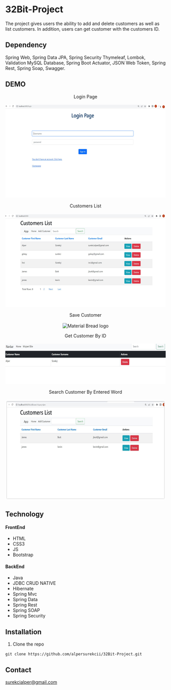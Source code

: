 # 32Bit-Project 
The project gives users the ability to add and delete  customers as well as list customers. 
In addition, users can  get customer with the customers ID. 

## Dependency
Spring Web, Spring Data JPA, Spring Security 
Thymeleaf, Lombok, Validation
MySQL Database, Spring Boot Actuator, JSON Web Token,
Spring Rest, Spring Soap, Swagger.

## DEMO
 
<p align="center">
    Login Page </br> </br>
    <img src="https://github.com/alpersurekcii/32Bit-Project/blob/main/images/Untitled2.png" alt="Material Bread logo">
</p>

<p align="center">
    Customers List </br> </br>
    <img src="https://github.com/alpersurekcii/32Bit-Project/blob/main/images/Untitled.png" alt="Material Bread logo">
</p>

<p align="center">
    Save Customer </br> </br>
    <img src="https://github.com/alpersurekcii/32Bit-Project/blob/main/images/save.png" alt="Material Bread logo">
</p>

 
<p align="center">
    Get Customer By ID </br> </br>
    <img src="https://github.com/alpersurekcii/32Bit-Project/blob/main/images/Untitled3.png" alt="Material Bread logo">
</p>

<p align="center">
    Search Customer By Entered Word </br> </br>
    <img src="https://github.com/alpersurekcii/32Bit-Project/blob/main/images/Untitled4.png" alt="Material Bread logo">
</p>


## Technology
#### FrontEnd

- HTML
- CSS3
- JS
- Bootstrap

#### BackEnd

- Java 
- JDBC CRUD NATIVE
- Hibernate
- Spring Mvc
- Spring Data
- Spring Rest
- Spring SOAP
- Spring Security


## Installation
1. Clone the repo
```
git clone https://github.com/alpersurekcii/32Bit-Project.git
```

## Contact
surekcialper@gmail.com
